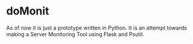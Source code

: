 doMonit
=======

As of now it is just a prototype written in Python. It is an attempt towards making a Server Monitoring Tool using Flask and Psutil. 
